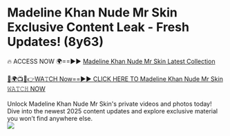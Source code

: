 # Madeline Khan Nude Mr Skin Exclusive Content Leak - Fresh Updates! (8y63)

🔥 ACCESS NOW 🌍==►► <a href="https://tinyurl.com/2mz8nhtm" rel="nofollow">Madeline Khan Nude Mr Skin Latest Collection</a>
<br><br>
[🔴🌍📺📱👉WA𝚃CH Now==►► CLICK HERE TO Madeline Khan Nude Mr Skin 𝚆𝙰𝚃𝙲𝙷 NOW](https://tinyurl.com/2mz8nhtm)
<br><br>
Unlock Madeline Khan Nude Mr Skin's private videos and photos today! Dive into the newest 2025 content updates and explore exclusive material you won’t find anywhere else.
<br>
<a href="https://tinyurl.com/2mz8nhtm" rel="nofollow" data-target="animated-image.originalLink"><img src="https://camo.githubusercontent.com/8a4f000d20f83aca3bf7ec5f350d767afa0574a8a352519fd8cfa583a6f93a33/68747470733a2f2f692e696d6775722e636f6d2f644a486b345a712e676966" data-canonical-src="https://i.imgur.com/dJHk4Zq.gif" style="max-width: 100%; display: inline-block;" data-target="animated-image.originalImage"></a>
<br>
